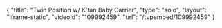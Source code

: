 {
    "title": "Twin Position w\/ K'tan Baby Carrier",
    "type": "solo",
    "layout": "iframe-static",
    "videoId": "109992459",
    "url": "\/tvpembed\/109992459"
}